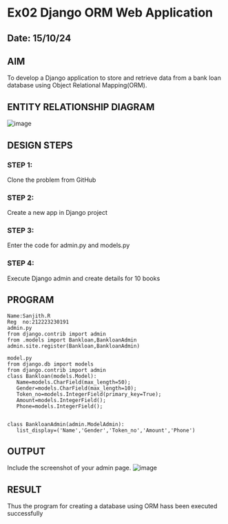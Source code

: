 # Ex02 Django ORM Web Application
## Date: 15/10/24

## AIM
To develop a Django application to store and retrieve data from a bank loan database using Object Relational Mapping(ORM).

## ENTITY RELATIONSHIP DIAGRAM

![image](https://github.com/user-attachments/assets/80559042-1cd0-4ff8-a6c1-3b9efe697f33)


## DESIGN STEPS

### STEP 1:
Clone the problem from GitHub

### STEP 2:
Create a new app in Django project

### STEP 3:
Enter the code for admin.py and models.py

### STEP 4:
Execute Django admin and create details for 10 books

## PROGRAM
 ```
Name:Sanjith.R
Reg  no:212223230191
admin.py
from django.contrib import admin
from .models import Bankloan,BankloanAdmin
admin.site.register(Bankloan,BankloanAdmin)

model.py
from django.db import models
from django.contrib import admin
class Bankloan(models.Model):
    Name=models.CharField(max_length=50);
    Gender=models.CharField(max_length=10);
    Token_no=models.IntegerField(primary_key=True);
    Amount=models.IntegerField();
    Phone=models.IntegerField();


class BankloanAdmin(admin.ModelAdmin):
    list_display=('Name','Gender','Token_no','Amount','Phone')

```

## OUTPUT

Include the screenshot of your admin page.
![image](https://github.com/user-attachments/assets/8e60d0c7-5634-48b8-bb2b-2022191a5bca)



## RESULT
Thus the program for creating a database using ORM hass been executed successfully
